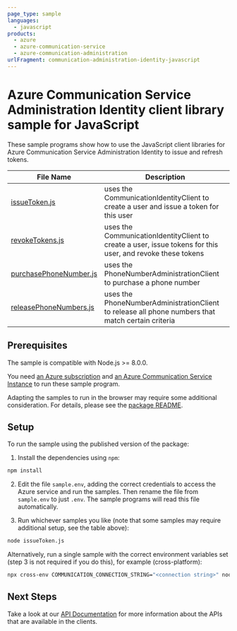 ```yaml
---
page_type: sample
languages:
  - javascript
products:
  - azure
  - azure-communication-service
  - azure-communication-administration
urlFragment: communication-administration-identity-javascript
---
```


# Azure Communication Service Administration Identity client library sample for JavaScript

These sample programs show how to use the JavaScript client libraries for Azure Communication Service Administration Identity to issue and refresh tokens.

| **File Name**                                 | **Description**                                                                                             |
| --------------------------------------------- | ----------------------------------------------------------------------------------------------------------- |
| [issueToken.js][issuetoken]                   | uses the CommunicationIdentityClient to create a user and issue a token for this user                       |
| [revokeTokens.js][revoketokens]              | uses the CommunicationIdentityClient to create a user, issue tokens for this user, and revoke these tokens  |
| [purchasePhoneNumber.js][purchasephonenumber] | uses the PhoneNumberAdministrationClient to purchase a phone number |
| [releasePhoneNumbers.js][releasephonenumbers] | uses the PhoneNumberAdministrationClient to release all phone numbers that match certain criteria           |

## Prerequisites

The sample is compatible with Node.js >= 8.0.0.

You need [an Azure subscription][freesub] and [an Azure Communication Service Instance][azcomsvc] to run these sample program.

Adapting the samples to run in the browser may require some additional consideration. For details, please see the [package README][package].

## Setup

To run the sample using the published version of the package:

1. Install the dependencies using `npm`:

```bash
npm install
```

2. Edit the file `sample.env`, adding the correct credentials to access the Azure service and run the samples. Then rename the file from `sample.env` to just `.env`. The sample programs will read this file automatically.

3. Run whichever samples you like (note that some samples may require additional setup, see the table above):

```bash
node issueToken.js
```

Alternatively, run a single sample with the correct environment variables set (step 3 is not required if you do this), for example (cross-platform):

```bash
npx cross-env COMMUNICATION_CONNECTION_STRING="<connection string>" node issueToken.js
```

## Next Steps

Take a look at our [API Documentation][apiref] for more information about the APIs that are available in the clients.

[issuetoken]: https://github.com/Azure/azure-sdk-for-js/blob/master/sdk/communication/communication-administration/samples/javascript/issueToken.js
[revoketokens]: https://github.com/Azure/azure-sdk-for-js/blob/master/sdk/communication/communication-administration/samples/javascript/revokeTokens.js
[purchasephonenumber]: https://github.com/Azure/azure-sdk-for-js/blob/master/sdk/communication/communication-administration/samples/javascript/purchasePhoneNumber.js
[releasephonenumbers]: https://github.com/Azure/azure-sdk-for-js/blob/master/sdk/communication/communication-administration/samples/javascript/releasePhoneNumbers.js
[apiref]: https://docs.microsoft.com/javascript/api/@azure/communication-administration
[azcomsvc]: https://docs.microsoft.com/azure/communication-services/quickstarts/create-communication-resource?tabs=windows&pivots=platform-azp
[freesub]: https://azure.microsoft.com/free/
[package]: https://github.com/Azure/azure-sdk-for-js/blob/master/sdk/communication/communication-administration/README.md
